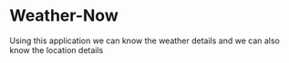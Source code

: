 # Weather-Now
Using this application we can know the weather details and we can also know the location details
